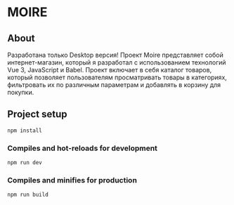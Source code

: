# MOIRE

## About
Разработана только Desktop версия!
Проект Moire представляет собой интернет-магазин, который я разработал с использованием технологий Vue 3, JavaScript и Babel. Проект включает в себя каталог товаров, который позволяет пользователям просматривать товары в категориях, фильтровать их по различным параметрам и добавлять в корзину для покупки.

## Project setup
```
npm install
```

### Compiles and hot-reloads for development
```
npm run dev
```

### Compiles and minifies for production
```
npm run build
```
